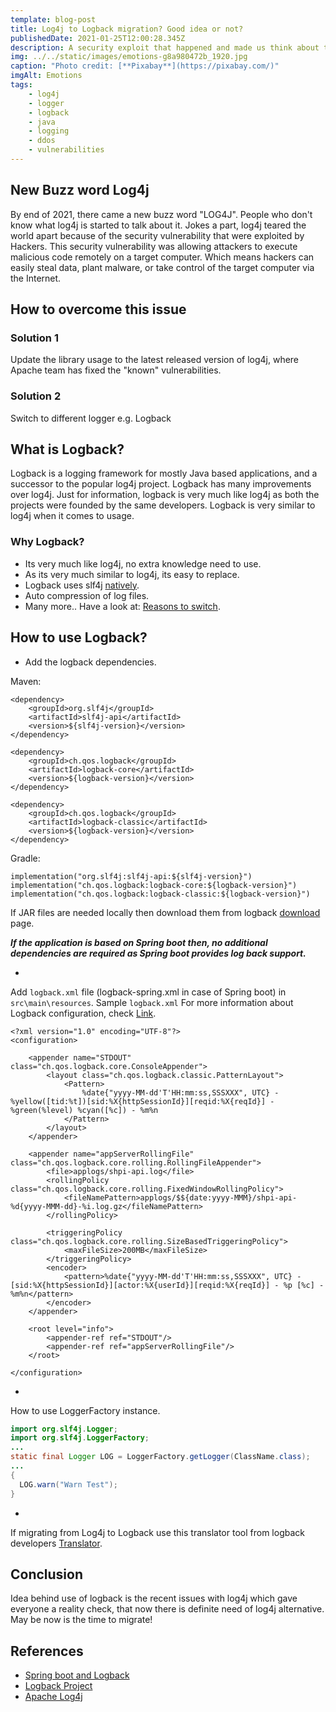 ```yaml
---
template: blog-post
title: Log4j to Logback migration? Good idea or not?
publishedDate: 2021-01-25T12:00:28.345Z
description: A security exploit that happened and made us think about this migration
img: ../../static/images/emotions-g8a980472b_1920.jpg
caption: "Photo credit: [**Pixabay**](https://pixabay.com/)"
imgAlt: Emotions
tags:
    - log4j
    - logger
    - logback
    - java
    - logging
    - ddos
    - vulnerabilities
---
```


## New Buzz word Log4j

By end of 2021, there came a new buzz word "LOG4J". People who don't know what log4j is started to talk about it. Jokes a part, log4j teared the world apart because of the security vulnerability  that were exploited by Hackers. This security vulnerability was allowing attackers to execute malicious code remotely on a target computer. Which means hackers can easily steal data, plant malware, or take control of the target computer via the Internet.

## How to overcome this issue
### Solution 1

Update the library usage to the latest released version of log4j, where Apache team has fixed the "known" vulnerabilities.

### Solution 2

Switch to different logger e.g. Logback 

## What is Logback?
Logback is a logging framework for mostly Java based applications, and a successor to the popular log4j project. Logback has many improvements over log4j. Just for information, logback is very much like log4j as both the projects were founded by the same developers. Logback is very similar to log4j when it comes to usage.

### Why Logback?

- Its very much like log4j, no extra knowledge need to use.
- As its very much similar to log4j, its easy to replace.
- Logback uses slf4j [natively](https://logback.qos.ch/reasonsToSwitch.html).
- Auto compression of log files.
- Many more.. Have a look at: [Reasons to switch](https://logback.qos.ch/reasonsToSwitch.html).

## How to use Logback?

- Add the logback dependencies. 

Maven:

```
<dependency>
    <groupId>org.slf4j</groupId>
    <artifactId>slf4j-api</artifactId>
    <version>${slf4j-version}</version>
</dependency>

<dependency>
    <groupId>ch.qos.logback</groupId>
    <artifactId>logback-core</artifactId>
    <version>${logback-version}</version>
</dependency>

<dependency>
    <groupId>ch.qos.logback</groupId>
    <artifactId>logback-classic</artifactId>
    <version>${logback-version}</version>
</dependency>
```

Gradle:
```
implementation("org.slf4j:slf4j-api:${slf4j-version}")
implementation("ch.qos.logback:logback-core:${logback-version}")
implementation("ch.qos.logback:logback-classic:${logback-version}")
```
If JAR files are needed locally then download them from logback [download](https://logback.qos.ch/download.html) page.

***If the application is based on Spring boot then, no additional dependencies are required as Spring boot provides log back support.***

- 
Add `logback.xml` file (logback-spring.xml in case of Spring boot) in `src\main\resources`. 
Sample `logback.xml` For more information about Logback configuration, check [Link](https://logback.qos.ch/manual/configuration.html).

```
<?xml version="1.0" encoding="UTF-8"?>
<configuration>

    <appender name="STDOUT" class="ch.qos.logback.core.ConsoleAppender">
        <layout class="ch.qos.logback.classic.PatternLayout">
            <Pattern>
                %date{"yyyy-MM-dd'T'HH:mm:ss,SSSXXX", UTC} - %yellow([tid:%t])[sid:%X{httpSessionId}][reqid:%X{reqId}] - %green(%level) %cyan([%c]) - %m%n
            </Pattern>
        </layout>
    </appender>

    <appender name="appServerRollingFile" class="ch.qos.logback.core.rolling.RollingFileAppender">
        <file>applogs/shpi-api.log</file>
        <rollingPolicy class="ch.qos.logback.core.rolling.FixedWindowRollingPolicy">
            <fileNamePattern>applogs/$${date:yyyy-MMM}/shpi-api-%d{yyyy-MMM-dd}-%i.log.gz</fileNamePattern>
        </rollingPolicy>

        <triggeringPolicy class="ch.qos.logback.core.rolling.SizeBasedTriggeringPolicy">
            <maxFileSize>200MB</maxFileSize>
        </triggeringPolicy>
        <encoder>
            <pattern>%date{"yyyy-MM-dd'T'HH:mm:ss,SSSXXX", UTC} - [sid:%X{httpSessionId}][actor:%X{userId}][reqid:%X{reqId}] - %p [%c] - %m%n</pattern>
        </encoder>
    </appender>

    <root level="info">
        <appender-ref ref="STDOUT"/>
        <appender-ref ref="appServerRollingFile"/>
    </root>

</configuration>

```
- 
How to use LoggerFactory instance.
```java
import org.slf4j.Logger;
import org.slf4j.LoggerFactory;
...
static final Logger LOG = LoggerFactory.getLogger(ClassName.class);
...
{
  LOG.warn("Warn Test");
}
```

-
If migrating from Log4j to Logback use this translator tool from logback developers [Translator](https://logback.qos.ch/translator/).

## Conclusion

Idea behind use of logback is the recent issues with log4j which gave everyone a reality check, that now there is definite need of log4j alternative.
May be now is the time to migrate!

## References

- [Spring boot and Logback](https://www.baeldung.com/spring-boot-logging)
- [Logback Project](https://logback.qos.ch/)
- [Apache Log4j](https://logging.apache.org/log4j/2.x/)


